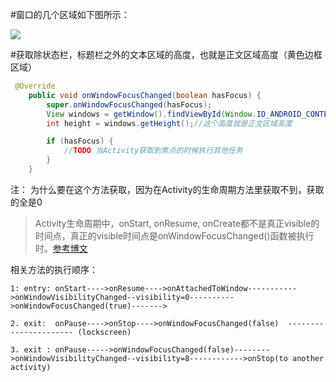 #窗口的几个区域如下图所示：

![](http://7xj2yt.com1.z0.glb.clouddn.com/android_窗口.png)

#获取除状态栏，标题栏之外的文本区域的高度，也就是正文区域高度（黄色边框区域）

```java
 @Override
    public void onWindowFocusChanged(boolean hasFocus) {
        super.onWindowFocusChanged(hasFocus);
        View windows = getWindow().findViewById(Window.ID_ANDROID_CONTENT);///获得根视图
       	int height = windows.getHeight();//这个高度就是正文区域高度

        if (hasFocus) {
            //TODO 当Activity获取到焦点的时候执行其他任务
        }
    }
```

注：
为什么要在这个方法获取，因为在Activity的生命周期方法里获取不到，获取的全是0


> Activity生命周期中，onStart, onResume, onCreate都不是真正visible的时间点，真正的visible时间点是onWindowFocusChanged()函数被执行时。[参考博文](http://www.cnblogs.com/lijunamneg/archive/2013/01/19/2867532.html)

相关方法的执行顺序：

```
1: entry: onStart---->onResume---->onAttachedToWindow----------->onWindowVisibilityChanged--visibility=0---------->onWindowFocusChanged(true)------->

2. exit:  onPause---->onStop---->onWindowFocusChanged(false)  ---------------------- (lockscreen)

3. exit : onPause----->onWindowFocusChanged(false)-------->onWindowVisibilityChanged--visibility=8------------>onStop(to another activity)

```
